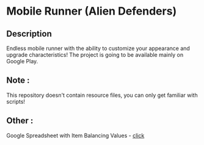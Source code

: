 # Mobile Runner (Alien Defenders)
## Description
Endless mobile runner with the ability to customize your appearance and upgrade characteristics! The project is going to be available mainly on Google Play.
## Note :
This repository doesn't contain resource files, you can only get familiar with scripts!
## Other :
Google Spreadsheet with Item Balancing Values - [click](https://docs.google.com/spreadsheets/d/1DqWs9a-WIC7LCE2LbSoHiNoJO7RFva4qipUB9PX17vs/edit?usp=sharing)
